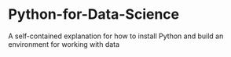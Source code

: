 # Python-for-Data-Science
A self-contained explanation for how to install Python and build an environment for working with data
